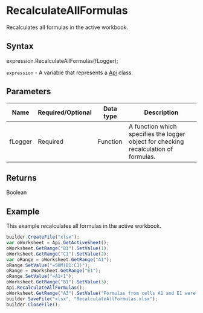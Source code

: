 # RecalculateAllFormulas

Recalculates all formulas in the active workbook.

## Syntax

expression.RecalculateAllFormulas(fLogger);

`expression` - A variable that represents a [Api](../Api.md) class.

## Parameters

| **Name** | **Required/Optional** | **Data type** | **Description** |
| ------------- | ------------- | ------------- | ------------- |
| fLogger | Required | Function | A function which specifies the logger object for checking recalculation of formulas. |

## Returns

Boolean

## Example

This example recalculates all formulas in the active workbook.

```javascript
builder.CreateFile("xlsx");
var oWorksheet = Api.GetActiveSheet();
oWorksheet.GetRange("B1").SetValue(1);
oWorksheet.GetRange("C1").SetValue(2);
var oRange = oWorksheet.GetRange("A1");
oRange.SetValue("=SUM(B1:C1)");
oRange = oWorksheet.GetRange("E1");
oRange.SetValue("=A1+1");
oWorksheet.GetRange("B1").SetValue(3);
Api.RecalculateAllFormulas();
oWorksheet.GetRange("A3").SetValue("Formulas from cells A1 and E1 were recalculated with a new value from cell C1.");
builder.SaveFile("xlsx", "RecalculateAllFormulas.xlsx");
builder.CloseFile();
```